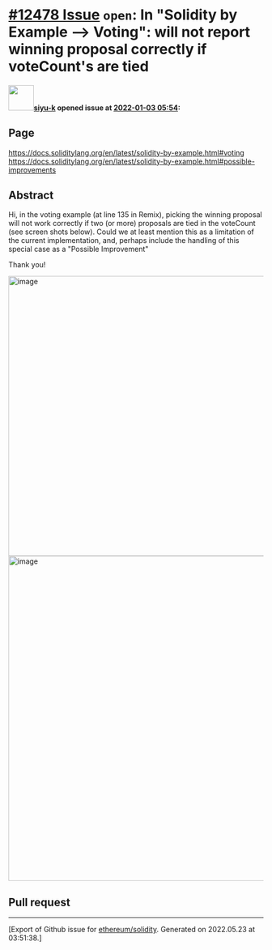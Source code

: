 # [\#12478 Issue](https://github.com/ethereum/solidity/issues/12478) `open`: In "Solidity by Example --> Voting": will not report  winning proposal correctly if voteCount's are tied

#### <img src="https://avatars.githubusercontent.com/u/92610128?v=4" width="50">[siyu-k](https://github.com/siyu-k) opened issue at [2022-01-03 05:54](https://github.com/ethereum/solidity/issues/12478):

## Page
https://docs.soliditylang.org/en/latest/solidity-by-example.html#voting
https://docs.soliditylang.org/en/latest/solidity-by-example.html#possible-improvements

## Abstract
Hi, in the voting example (at line 135 in Remix), picking the winning proposal will not work correctly if two (or more) proposals are tied in the voteCount (see screen shots below). 
Could we at least mention this as a limitation of the current implementation, and, perhaps include the handling of this special case as a "Possible Improvement"

Thank you!

<img width="553" alt="image" src="https://user-images.githubusercontent.com/92610128/147902210-b5762407-03db-4553-9b65-5f89d364c2e1.png">

<img width="642" alt="image" src="https://user-images.githubusercontent.com/92610128/147902325-5ee34e74-7a72-4432-8af8-958694e9bd87.png">


## Pull request

<!--Please link to your pull request which resolves this issue.-->





-------------------------------------------------------------------------------



[Export of Github issue for [ethereum/solidity](https://github.com/ethereum/solidity). Generated on 2022.05.23 at 03:51:38.]
